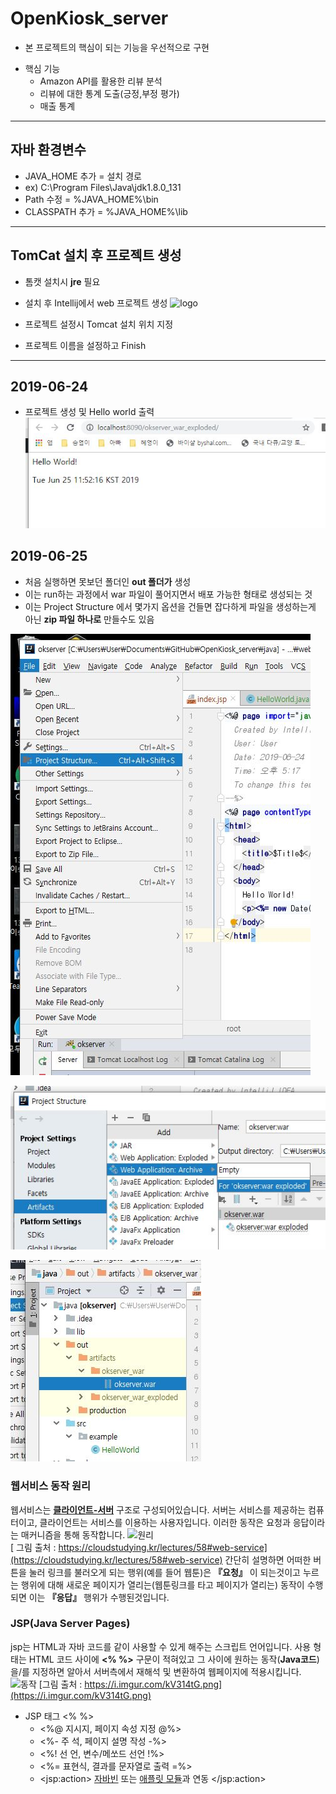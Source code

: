 # OpenKiosk_server
- 본 프로젝트의 핵심이 되는 기능을 우선적으로 구현
+ 핵심 기능
  - Amazon API를 활용한 리뷰 분석
  - 리뷰에 대한 통계 도출(긍정,부정 평가)
  - 매출 통계
---
## 자바 환경변수
- JAVA_HOME 추가 = 설치 경로
- ex\) C:\Program Files\Java\jdk1.8.0_131
- Path 수정 = %JAVA_HOME%\bin
- CLASSPATH 추가 = %JAVA_HOME%\lib
---
## TomCat 설치 후 프로젝트 생성
- 톰캣 설치시 **jre** 필요
- 설치 후 Intellij에서 web 프로젝트 생성
![logo](https://i.kym-cdn.com/entries/icons/original/000/013/564/doge.jpg)

- 프로젝트 설정시 Tomcat 설치 위치 지정
- 프로젝트 이름을 설정하고 Finish  
---
## 2019-06-24
- 프로젝트 생성 및 Hello world 출력
![test](./readmeImg/helloworld.JPG)
## 2019-06-25
- 처음 실행하면 못보던 폴더인 **out 폴더가** 생성
- 이는 run하는 과정에서 war 파일이 풀어지면서 배포 가능한 형태로 생성되는 것
- 이는 Project Structure 에서 몇가지 옵션을 건들면 잡다하게 파일을 생성하는게 아닌 **zip 파일 하나로** 만들수도 있음  

![01](./readmeImg/Project_Structure.JPG)

![02](./readmeImg/Project_Structure_02.JPG)

![03](./readmeImg/war_zip.JPG)

### 웹서비스 동작 원리
 웹서비스는 **[클라이언트-서버](https://ko.wikipedia.org/wiki/%ED%81%B4%EB%9D%BC%EC%9D%B4%EC%96%B8%ED%8A%B8_%EC%84%9C%EB%B2%84_%EB%AA%A8%EB%8D%B8)** 구조로 구성되어있습니다. 서버는 서비스를 제공하는 컴퓨터이고, 클라이언트는 서비스를 이용하는 사용자입니다. 이러한 동작은 요청과 응답이라는 매커니즘을 통해 동작합니다.
![원리](https://i.imgur.com/kvuq6xA.png)  
[ 그림 출처 : https://cloudstudying.kr/lectures/58#web-service](https://cloudstudying.kr/lectures/58#web-service)
간단히 설명하면 어떠한 버튼을 눌러 링크를 불러오게 되는 행위(예를 들어 웹툰)은 **『요청』** 이 되는것이고 누르는 행위에 대해 새로운 페이지가 열리는(웹툰링크를 타고 페이지가 열리는) 동작이 수행되면 이는 **『응답』** 행위가 수행된것입니다.

### JSP(Java Server Pages)
jsp는 HTML과 자바 코드를 같이 사용할 수 있게 해주는 스크립트 언어입니다. 사용 형태는 HTML 코드 사이에 **<% %>** 구문이 적혀있고 그 사이에 원하는 동작(**Java코드**)을/를 지정하면 알아서 서버측에서 재해석 및 변환하여 웹페이지에 적용시킵니다.
![동작](https://i.imgur.com/kV314tG.png)
[그림 출처 : https://i.imgur.com/kV314tG.png](https://i.imgur.com/kV314tG.png)
+ JSP 태그 <% %>
  - <%@  지시지, 페이지 속성 지정 @%>
  - <%-  주  석, 페이지 설명 작성 -%>
  - <%!  선  언, 변수/메쏘드 선언 !%>
  - <%=  표현식, 결과를 문자열로 출력 =%>
  - \<jsp:action> [자바빈](https://ko.wikipedia.org/wiki/%EC%9E%90%EB%B0%94%EB%B9%88%EC%A6%88) 또는 [애플릿 모듈](https://ko.wikipedia.org/wiki/%EC%9E%90%EB%B0%94_%EC%95%A0%ED%94%8C%EB%A6%BF)과 연동 </jsp:action>
